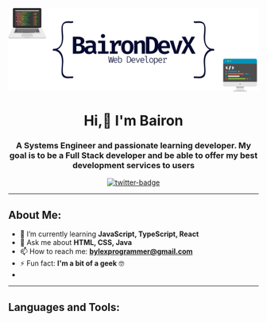 <div id="header" align="center">
  <img src="https://raw.githubusercontent.com/BaironDevX/BaironDevX/main/banner_github_profile.png" alt="banner-image">
 </div>
<h1 align="center">Hi,👋 I'm Bairon</h1>
<h3 align="center">A Systems Engineer and passionate learning developer. My goal is to be a Full Stack developer and be able to offer my best development services to users</h3>

<div id="badges" align="center">
    <a href="https://twitter.com/BylexStyles" target="_blank">
        <img src="https://img.shields.io/twitter/follow/BylexStyles?color=blue&logo=twitter&style=for-the-badge" alt="twitter-badge">
    </a>
</div>

<hr>

<h2> About Me: </h2>

- 🌱 I’m currently learning **JavaScript, TypeScript, React**
- 💬 Ask me about **HTML, CSS, Java**
- 📫 How to reach me: **bylexprogrammer@gmail.com**
- ⚡ Fun fact: **I'm a bit of a geek** 🤓
- 
<hr>

<h2> Languages and Tools: </h2>

